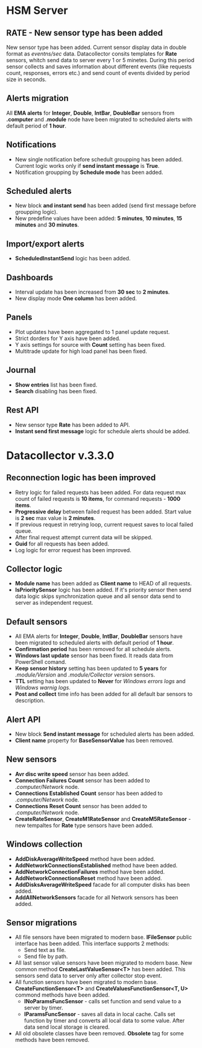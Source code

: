 # HSM Server

## RATE - New sensor type has been added
New sensor type has been added. Current sensor display data in double format as *eventns/sec* data. Datacollector consits templates for **Rate** sensors, whitch send data to server every 1 or 5 minetes. During this period sensor collects and saves information about different events (like requests count, responses, errors etc.) and send count of events divided by period size in seconds.

## Alerts migration
All **EMA alerts** for **Integer**, **Double**, **IntBar**, **DoubleBar** sensors from **.computer** and **.module** node have been migrated to scheduled alerts with default period of **1 hour**.

## Notifications
* New single notification before schedult groupping has been added. Current logic works only if **send instant message** is **True**.
* Notification groupping by **Schedule mode** has been added.

## Scheduled alerts
* New block **and instant send** has been added (send first message before groupping logic).
* New predefine values have been added: **5 minutes**, **10 minutes**, **15 minutes** and **30 minutes**.

## Import/export alerts
* **ScheduledInstantSend** logic has been added.

## Dashboards
* Interval update has been increased from **30 sec** to **2 minutes**.
* New display mode **One column** has been added.

## Panels
* Plot updates have been aggregated to 1 panel update request.
* Strict dorders for Y axis have been added.
* Y axis settings for source with **Count** setting has been fixed.
* Multitrade update for high load panel has been fixed.

## Journal
* **Show entries** list has been fixed.
* **Search** disabling has been fixed.

## Rest API
* New sensor type **Rate** has been added to API.
* **Instant send first message** logic for schedule alerts should be added.

# Datacollector v.3.3.0

## Reconnection logic has been improved
* Retry logic for failed requests has been added. For data request max count of failed requests is **10 items**, for command requests - **1000 items**.
* **Progressive delay** between failed request has been added. Start value is **2 sec** max value is **2 minutes**.
* If previous request in retrying loop, current request saves to local failed queue.
* After final request attempt current data will be skipped.
* **Guid** for all requests has been added.
* Log logic for error request has been improved.

## Collector logic
* **Module name** has been added as **Client name** to HEAD of all requests.
* **IsPrioritySensor** logic has been added. If it's priority sensor then send data logic skips synchronization queue and all sensor data send to server as independent request.

## Default sensors
* All EMA alerts for **Integer**, **Double**, **IntBar**, **DoubleBar** sensors have been migrated to scheduled alerts with default period of **1 hour**.
* **Confirmation period** has been removed for all schedule alerts.
* **Windows last update** sensor has been fixed. It reads data from PowerShell comand.
* **Keep sensor history** setting has been updated to **5 years** for *.module/Version* and *.module/Collector version* sensors.
* **TTL** setting has been updated to **Never** for *Windows errors logs* and *Windows warnig logs*.
* **Post and collect** time info has been added for all default bar sensors to description.

## Alert API
* New block **Send instant message** for scheduled alerts has been added.
* **Client name** property for **BaseSensorValue** has been removed.

## New sensors
* **Avr disc write speed** sensor has been added.
* **Connection Failures Count** sensor has been added to *.computer/Network* node.
* **Connections Established Count** sensor has been added to *.computer/Network* node.
* **Connections Reset Count** sensor has been added to *.computer/Network* node.
* **CreateRateSensor**, **CreateM1RateSensor** and **CreateM5RateSensor** - new tempaltes for **Rate** type sensors have been added.

## Windows collection
* **AddDiskAverageWriteSpeed** method have been added.
* **AddNetworkConnectionsEstablished** method have been added.
* **AddNetworkConnectionFailures** method have been added.
* **AddNetworkConnectionsReset** method have been added.
* **AddDisksAverageWriteSpeed** facade for all computer disks has been added.
* **AddAllNetworkSensors** facade for all Network sensors has been added.

## Sensor migrations
* All file sensors have been migrated to modern base. **IFileSensor** public interface has been added. This interface supports 2 methods:
    * Send text as file.
    * Send file by path. 
* All last sensor value sensors have been migrated to modern base. New common method **CreateLastValueSensor\<T\>** has been added. This sensors send data to server only after collector stop event.
* All function sensors have been migrated to modern base. **CreateFunctionSensor\<T\>** and **CreateValuesFunctionSensor\<T, U\>** commond methods have been added.
    * **INoParamsFuncSensor** - calls set function and send value to a server by timer.
    * **IParamsFuncSensor** - saves all data in local cache. Calls set function by timer and converts all local data to some value. After data send local storage is cleared.
* All old obsolete classes have been removed. **Obsolete** tag for some methods have been removed.